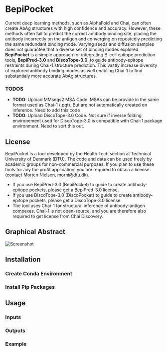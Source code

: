 # BepiPocket

Current deep learning methods, such as AlphaFold and Chai, can often create AbAg structures with high confidence and accuracy.
However, these methods often fail to predict the correct antibody binding site, placing the antibody incorrectly on the antigen and converging on repeatedly predicting the same redundant binding mode.
Varying seeds and diffusion samples does not guarantee that a diverse set of binding modes explored.
**BepiPocket** is a simple approach for integrating B-cell epitope prediction tools, **BepiPred-3.0** and **DiscoTope-3.0**, to guide antibody-epitope restraints during Chai-1 structure prediction.
This vastly increase diversity of explored antibody binding modes as well enabling Chai-1 to find substantialy more accurate AbAg structures.

### TODOS
* **TODO**: Upload MMseqs2 MSA Code. MSAs can be provide in the same format used as Chai-1 (.pqt). But are not automatically created on inference. Need to add this code
* **TODO**: Upload DiscoTope-3.0 Code. Not sure if inverse folding environement used for DiscoTope-3.0 is compatible with Chai-1 package environment. Need to sort this out.

## License 
BepiPocket is a tool developed by the Health Tech section at Technical University of Denmark (DTU). The code and data can be used freely by academic groups for non-commercial purposes.
If you plan to use these tools for any for-profit application, you are required to obtain a license (contact Morten Nielsen, morni@dtu.dk).
* If you use BepiPred-3.0 (BepiPocket) to guide to create antibody-epitope pockets, please get a BepiPred-3.0 license.
* If you use DiscoTope-3.0 (DiscoPocket) to guide to create antibody-epitope pockets, please get a DiscoTope-3.0 license.
* The tool uses Chai-1 for structural inference of antibody-antigen compexes. Chai-1 is not open-source, and you are therefore also required to get license from Chai Discovery. 

## Graphical Abstract
![Screenshot](GraphicalAbstract.png)

## Installation 

### Create Conda Environment


### Install Pip Packages 

## Usage 

### Inputs

### Outputs

### Example

